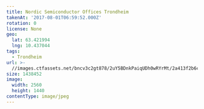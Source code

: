 ```yaml
---
title: Nordic Semiconductor Offices Trondheim
takenAt: '2017-08-01T06:59:52.000Z'
rotation: 0
license: None
geo:
  lat: 63.421994
  lng: 10.437044
tags:
  - Trondheim
url: >-
  //images.ctfassets.net/bncv3c2gt878/2uY5BDnkPaiqUDh0wRYrMt/2a413f2b6c4d5205139a94ebece6fc30/nordic-semiconductor-offices-trondheim_36407764245_o
size: 1438452
image:
  width: 2560
  height: 1440
contentType: image/jpeg
---
```


